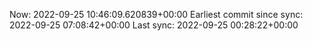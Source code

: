 Now: 2022-09-25 10:46:09.620839+00:00 Earliest commit since sync: 2022-09-25 07:08:42+00:00 Last sync: 2022-09-25 00:28:22+00:00
